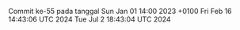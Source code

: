 Commit ke-55 pada tanggal Sun Jan 01 14:00 2023 +0100
Fri Feb 16 14:43:06 UTC 2024
Tue Jul  2 18:43:04 UTC 2024
